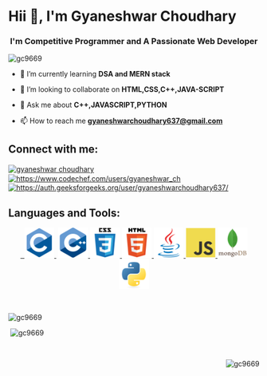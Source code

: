 <h1>Hii 👋, I'm Gyaneshwar Choudhary</h1>
<h3 align="center">I'm Competitive Programmer and A Passionate Web Developer</h3>

<p align="left"> <img src="https://komarev.com/ghpvc/?username=gc9669&label=Profile%20views&color=0e75b6&style=flat" alt="gc9669" /> </p>

- 🌱 I’m currently learning **DSA and MERN stack**

- 👯 I’m looking to collaborate on **HTML,CSS,C++,JAVA-SCRIPT**

- 💬 Ask me about **C++,JAVASCRIPT,PYTHON**

- 📫 How to reach me **gyaneshwarchoudhary637@gmail.com**

<h2 align="left"<b> Connect with me:</h2>
<p align="left">
<a href="https://linkedin.com/in/gyaneshwar choudhary" target="blank"><img align="center" src="https://raw.githubusercontent.com/rahuldkjain/github-profile-readme-generator/master/src/images/icons/Social/linked-in-alt.svg" alt="gyaneshwar choudhary" height="30" width="40" /></a>
<a href="https://www.codechef.com/users/https://www.codechef.com/users/gyaneshwar_ch" target="blank"><img align="center" src="https://cdn.jsdelivr.net/npm/simple-icons@3.1.0/icons/codechef.svg" alt="https://www.codechef.com/users/gyaneshwar_ch" height="30" width="40" /></a>
<a href="https://auth.geeksforgeeks.org/user/https://auth.geeksforgeeks.org/user/gyaneshwarchoudhary637/" target="blank"><img align="center" src="https://raw.githubusercontent.com/rahuldkjain/github-profile-readme-generator/master/src/images/icons/Social/geeks-for-geeks.svg" alt="https://auth.geeksforgeeks.org/user/gyaneshwarchoudhary637/" height="30" width="40" /></a>
</p>

<h2 align="left"<b>Languages and Tools:</h2>
<p align="center"> <a href="https://www.cprogramming.com/" target="_blank" rel="noreferrer">&nbsp; <img src="https://raw.githubusercontent.com/devicons/devicon/master/icons/c/c-original.svg" alt="c" width="60" height="60"/>&nbsp;</a> <a href="https://www.w3schools.com/cpp/" target="_blank" rel="noreferrer"> <img src="https://raw.githubusercontent.com/devicons/devicon/master/icons/cplusplus/cplusplus-original.svg" alt="cplusplus" width="60" height="60"/> </a> <a href="https://www.w3schools.com/css/" target="_blank" rel="noreferrer"> <img src="https://raw.githubusercontent.com/devicons/devicon/master/icons/css3/css3-original-wordmark.svg" alt="css3" width="60" height="60"/> </a> <a href="https://www.w3.org/html/" target="_blank" rel="noreferrer"> <img src="https://raw.githubusercontent.com/devicons/devicon/master/icons/html5/html5-original-wordmark.svg" alt="html5" width="60" height="60"/> </a> <a href="https://www.java.com" target="_blank" rel="noreferrer"> <img src="https://raw.githubusercontent.com/devicons/devicon/master/icons/java/java-original.svg" alt="java" width="60" height="60"/> </a> <a href="https://developer.mozilla.org/en-US/docs/Web/JavaScript" target="_blank" rel="noreferrer"> <img src="https://raw.githubusercontent.com/devicons/devicon/master/icons/javascript/javascript-original.svg" alt="javascript" width="60" height="60"/> </a> <a href="https://www.mongodb.com/" target="_blank" rel="noreferrer"> <img src="https://raw.githubusercontent.com/devicons/devicon/master/icons/mongodb/mongodb-original-wordmark.svg" alt="mongodb" width="60" height="60"/> </a> <a href="https://www.python.org" target="_blank" rel="noreferrer"> <img src="https://raw.githubusercontent.com/devicons/devicon/master/icons/python/python-original.svg" alt="python" width="60" height="60"/> </a> </p>
<br>
<p><img align="left" src="https://github-readme-stats.vercel.app/api/top-langs?username=gc9669&show_icons=true&locale=en&layout=compact" alt="gc9669" /></p><br>

<p>&nbsp;<img align="top-down" src="https://github-readme-stats.vercel.app/api?username=gc9669&show_icons=true&locale=en" alt="gc9669" /></p><br>

<p><img align="right" src="https://github-readme-streak-stats.herokuapp.com/?user=gc9669&" alt="gc9669" /></p>
